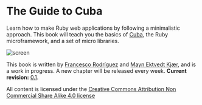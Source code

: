 The Guide to Cuba
=================

Learn how to make Ruby web applications by following a minimalistic
approach. This book will teach you the basics of [Cuba](http://cuba.is/), the Ruby
microframework, and a set of micro libraries.

![screen](https://raw.githubusercontent.com/frodsan/theguidetocuba/master/assets/screen.png)

This book is written by [Francesco Rodríguez](https://github.com/frodsan)
and [Mayn Ektvedt Kjær](https://github.com/maynkj), and is a work in
progress. A new chapter will be released every week. **Current revision:**
[0.1](https://github.com/frodsan/theguidetocuba/releases/tag/1.0.0).

All content is licensed under the [Creative Commons Attribution Non Commercial Share Alike 4.0 license](http://creativecommons.org/licenses/by-nc-sa/4.0/)
